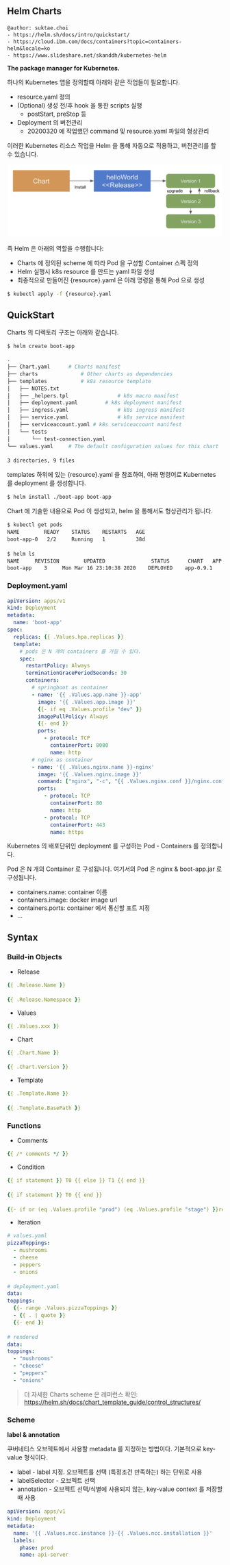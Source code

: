 ## Helm Charts

```
@author: suktae.choi
- https://helm.sh/docs/intro/quickstart/
- https://cloud.ibm.com/docs/containers?topic=containers-helm&locale=ko
- https://www.slideshare.net/skanddh/kubernetes-helm
```

**The package manager for Kubernetes.**

하나의 Kubernetes 앱을 정의할때 아래와 같은 작업들이 필요합니다.

- resource.yaml 정의
- (Optional) 생성 전/후 hook 을 통한 scripts 실행
  - postStart, preStop 등
- Deployment 의 버전관리
  - 20200320 에 작업했던 command 및 resource.yaml 파일의 형상관리

이러한 Kubernetes 리소스 작업을 Helm 을 통해 자동으로 적용하고, 버전관리를 할 수 있습니다.

<img src='images/1.png'>

즉 Helm 은 아래의 역할을 수행합니다:

- Charts 에 정의된 scheme 에 따라 Pod 을 구성할 Container 스펙 정의
- Helm 실행시 k8s resource 를 만드는 yaml 파일 생성
- 최종적으로 만들어진 {resource}.yaml 은 아래 명령을 통해 Pod 으로 생성

```bash
$ kubectl apply -f {resource}.yaml
```

## QuickStart

Charts 의 디렉토리 구조는 아래와 같습니다.

```bash
$ helm create boot-app
```

```bash
.
├── Chart.yaml		# Charts manifest
├── charts				# Other charts as dependencies
├── templates			# k8s resource template
│   ├── NOTES.txt
│   ├── _helpers.tpl				# k8s macro manifest
│   ├── deployment.yaml			# k8s deployment manifest
│   ├── ingress.yaml				# k8s ingress manifest
│   ├── service.yaml				# k8s service manifest
│   ├── serviceaccount.yaml	# k8s serviceaccount manifest
│   └── tests
│       └── test-connection.yaml
└── values.yaml		# The default configuration values for this chart

3 directories, 9 files
```

templates 하위에 있는 {resource}.yaml 을 참조하여, 아래 명령어로 Kubernetes 를 deployment 를 생성합니다.

```bash
$ helm install ./boot-app boot-app
```

Chart 에 기술한 내용으로 Pod 이 생성되고, helm 을 통해서도 형상관리가 됩니다.

```bash
$ kubectl get pods
NAME        READY    STATUS    RESTARTS   AGE
boot-app-0   2/2     Running   1          38d

$ helm ls
NAME     REVISION        UPDATED               STATUS      CHART   APP VERSION    NAMESPACE
boot-app    3     Mon Mar 16 23:10:38 2020    DEPLOYED    app-0.9.1                default
```

### Deployment.yaml

```yaml
apiVersion: apps/v1
kind: Deployment
metadata:
  name: 'boot-app'
spec:
  replicas: {{ .Values.hpa.replicas }}
  template:
    # pods 은 N 개의 containers 를 가질 수 있다.
    spec:
      restartPolicy: Always
      terminationGracePeriodSeconds: 30
      containers:
        # springboot as container
        - name: '{{ .Values.app.name }}-app'
          image: '{{ .Values.app.image }}'
          {{- if eq .Values.profile "dev" }}
          imagePullPolicy: Always
          {{- end }}
          ports:
            - protocol: TCP
              containerPort: 8080
              name: http
        # nginx as container
        - name: '{{ .Values.nginx.name }}-nginx'
          image: '{{ .Values.nginx.image }}'
          command: ["nginx", "-c", "{{ .Values.nginx.conf }}/nginx.conf", "-g", "daemon off;"]
          ports:
            - protocol: TCP
              containerPort: 80
              name: http
            - protocol: TCP
              containerPort: 443
              name: https
```

Kubernetes 의 배포단위인 deployment 를 구성하는 Pod - Containers 를 정의합니다.

Pod 은 N 개의 Container 로 구성됩니다. 여기서의 Pod 은 nginx & boot-app.jar 로 구성됩니다.

- containers.name: container 이름
- containers.image: docker image url
- containers.ports: container 에서 통신할 포트 지정
- ...

## Syntax

### Build-in Objects

- Release

```yaml
{{ .Release.Name }}

{{ .Release.Namespace }}
```

- Values

```yaml
{{ .Values.xxx }}
```

- Chart

```yaml
{{ .Chart.Name }}

{{ .Chart.Version }}
```

- Template

```yaml
{{ .Template.Name }}

{{ .Template.BasePath }}
```

### Functions

- Comments

```yaml
{{ /* comments */ }}
```

- Condition

```yaml
{{ if statement }} T0 {{ else }} T1 {{ end }}

{{ if statement }} T0 {{ end }}

{{- if or (eq .Values.profile "prod") (eq .Values.profile "stage") }}real.{{ end }}{{ .Values.app.image}}:{{ .Values.app.tag }}
```

- Iteration

```yaml
# values.yaml
pizzaToppings:
  - mushrooms
  - cheese
  - peppers
  - onions

# deployment.yaml
data:
toppings:
  {{- range .Values.pizzaToppings }}
  - {{ . | quote }}
  {{- end }}

# rendered
data:
toppings:
  - "mushrooms"
  - "cheese"
  - "peppers"
  - "onions"
```

> 더 자세한 Charts scheme 은 레퍼런스 확인: https://helm.sh/docs/chart_template_guide/control_structures/

### Scheme

**label & annotation**

쿠버네티스 오브젝트에서 사용할 metadata 를 지정하는 방법이다. 기본적으로 key-value 형식이다.

- label - label 지정. 오브젝트를 선택 (특정조건 만족하는) 하는 단위로 사용
- labelSelector - 오브젝트 선택
- annotation - 오브젝트 선택/식별에 사용되지 않는, key-value context 를 저장할때 사용

```yaml
apiVersion: apps/v1
kind: Deployment
metadata:
  name: '{{ .Values.ncc.instance }}-{{ .Values.ncc.installation }}'
  labels:
    phase: prod
    name: api-server
```


